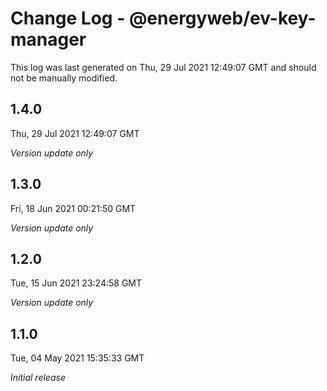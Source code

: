 # Change Log - @energyweb/ev-key-manager

This log was last generated on Thu, 29 Jul 2021 12:49:07 GMT and should not be manually modified.

## 1.4.0
Thu, 29 Jul 2021 12:49:07 GMT

_Version update only_

## 1.3.0
Fri, 18 Jun 2021 00:21:50 GMT

_Version update only_

## 1.2.0
Tue, 15 Jun 2021 23:24:58 GMT

_Version update only_

## 1.1.0
Tue, 04 May 2021 15:35:33 GMT

_Initial release_

